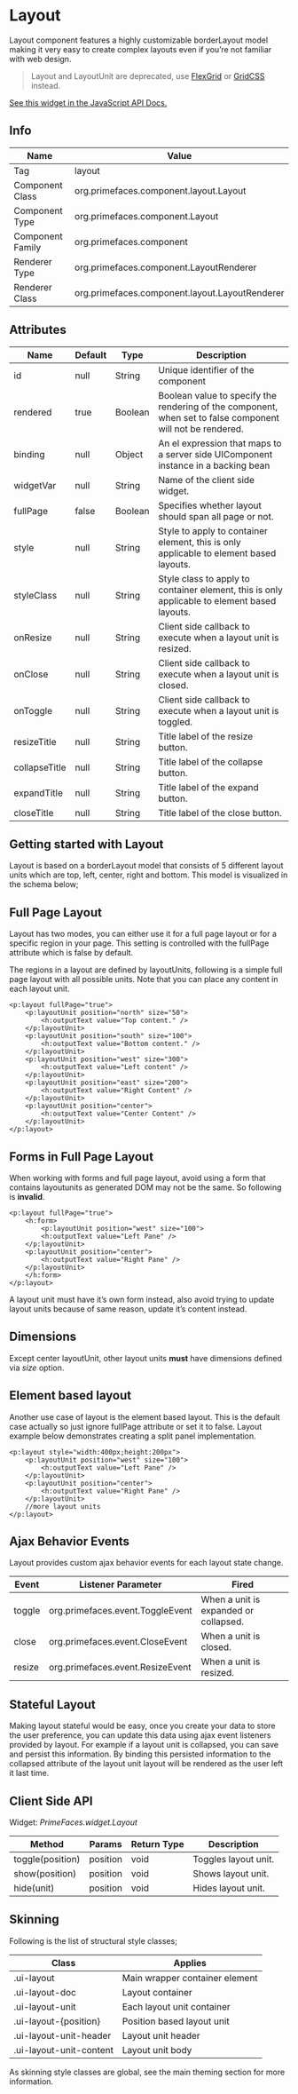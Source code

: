 # Layout

Layout component features a highly customizable borderLayout model making it very easy to
create complex layouts even if you’re not familiar with web design.

> Layout and LayoutUnit are deprecated, use  [FlexGrid](https://www.primefaces.org/showcase/ui/panel/flexGrid.xhtml) or [GridCSS](/components/gridcss.md) instead.

[See this widget in the JavaScript API Docs.](../jsdocs/classes/primefaces.widget.layout.html)

## Info

| Name | Value |
| --- | --- |
| Tag | layout
| Component Class | org.primefaces.component.layout.Layout
| Component Type | org.primefaces.component.Layout
| Component Family | org.primefaces.component |
| Renderer Type | org.primefaces.component.LayoutRenderer
| Renderer Class | org.primefaces.component.layout.LayoutRenderer

## Attributes

| Name | Default | Type | Description |
| --- | --- | --- | --- |
id | null | String | Unique identifier of the component
rendered | true | Boolean | Boolean value to specify the rendering of the component, when set to false component will not be rendered.
binding | null | Object | An el expression that maps to a server side UIComponent instance in a backing bean
widgetVar | null | String | Name of the client side widget.
fullPage | false | Boolean | Specifies whether layout should span all page or not.
style | null | String | Style to apply to container element, this is only applicable to element based layouts.
styleClass | null | String | Style class to apply to container element, this is only applicable to element based layouts.
onResize | null | String | Client side callback to execute when a layout unit is resized.
onClose | null | String | Client side callback to execute when a layout unit is closed.
onToggle | null | String | Client side callback to execute when a layout unit is toggled.
resizeTitle | null | String | Title label of the resize button.
collapseTitle | null | String | Title label of the collapse button.
expandTitle | null | String | Title label of the expand button.
closeTitle | null | String | Title label of the close button.

## Getting started with Layout
Layout is based on a borderLayout model that consists of 5 different layout units which are top, left,
center, right and bottom. This model is visualized in the schema below;

## Full Page Layout
Layout has two modes, you can either use it for a full page layout or for a specific region in your
page. This setting is controlled with the fullPage attribute which is false by default.

The regions in a layout are defined by layoutUnits, following is a simple full page layout with all
possible units. Note that you can place any content in each layout unit.


```xhtml
<p:layout fullPage="true">
    <p:layoutUnit position="north" size="50">
        <h:outputText value="Top content." />
    </p:layoutUnit>
    <p:layoutUnit position="south" size="100">
        <h:outputText value="Bottom content." />
    </p:layoutUnit>
    <p:layoutUnit position="west" size="300">
        <h:outputText value="Left content" />
    </p:layoutUnit>
    <p:layoutUnit position="east" size="200">
        <h:outputText value="Right Content" />
    </p:layoutUnit>
    <p:layoutUnit position="center">
        <h:outputText value="Center Content" />
    </p:layoutUnit>
</p:layout>
```
## Forms in Full Page Layout
When working with forms and full page layout, avoid using a form that contains layoutunits as
generated DOM may not be the same. So following is **invalid**.

```xhtml
<p:layout fullPage="true">
    <h:form>
        <p:layoutUnit position="west" size="100">
        <h:outputText value="Left Pane" />
    </p:layoutUnit>
    <p:layoutUnit position="center">
        <h:outputText value="Right Pane" />
    </p:layoutUnit>
    </h:form>
</p:layout>
```
A layout unit must have it’s own form instead, also avoid trying to update layout units because of
same reason, update it’s content instead.

## Dimensions
Except center layoutUnit, other layout units **must** have dimensions defined via _size_ option.

## Element based layout
Another use case of layout is the element based layout. This is the default case actually so just
ignore fullPage attribute or set it to false. Layout example below demonstrates creating a split panel
implementation.


```xhtml
<p:layout style="width:400px;height:200px">
    <p:layoutUnit position="west" size="100">
        <h:outputText value="Left Pane" />
    </p:layoutUnit>
    <p:layoutUnit position="center">
        <h:outputText value="Right Pane" />
    </p:layoutUnit>
    //more layout units
</p:layout>
```
## Ajax Behavior Events
Layout provides custom ajax behavior events for each layout state change.

| Event | Listener Parameter | Fired |
| --- | --- | --- |
toggle | org.primefaces.event.ToggleEvent | When a unit is expanded or collapsed.
close | org.primefaces.event.CloseEvent | When a unit is closed.
resize | org.primefaces.event.ResizeEvent | When a unit is resized.

## Stateful Layout
Making layout stateful would be easy, once you create your data to store the user preference, you
can update this data using ajax event listeners provided by layout. For example if a layout unit is
collapsed, you can save and persist this information. By binding this persisted information to the
collapsed attribute of the layout unit layout will be rendered as the user left it last time.

## Client Side API
Widget: _PrimeFaces.widget.Layout_

| Method | Params | Return Type | Description |
| --- | --- | --- | --- |
toggle(position) | position | void | Toggles layout unit.
show(position) | position | void | Shows layout unit.
hide(unit) | position | void | Hides layout unit.

## Skinning
Following is the list of structural style classes;

| Class | Applies |
| --- | --- |
.ui-layout | Main wrapper container element
.ui-layout-doc | Layout container
.ui-layout-unit | Each layout unit container
.ui-layout-{position} | Position based layout unit
.ui-layout-unit-header | Layout unit header
.ui-layout-unit-content | Layout unit body

As skinning style classes are global, see the main theming section for more information.


